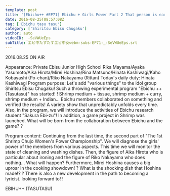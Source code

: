 ```yaml
---
template: post
title: '[Ebichu++ #EP71] Ebichu + Girls Power Part 2 That person is early on the narrow road!?'
date: 2016-08-25T08:57:08Z
tag: ['Ebichu tasu tasu']
category: ['Shiritsu Ebisu Chugaku']
author: auto 
videoID: _-SeVWUeEps
subTitle: エビ中たすたすエビ中女webm-subs-EP71-_-SeVWUeEps.srt
---
```

2016.08.25 ON AIR

Appearance: Private Ebisu Junior High School
Rika Mayama/Ayaka Yasumoto/Aika Hirota/Mirei Hoshina/Rina Matsuno/Hinata Kashiwagi/Kaho Kobayashi (Po-chan)/Riko Nakayama (Rittan)
Today's daily duty: Hinata Kashiwagi
Program purpose: Let's add "various things" to the idol group Shiritsu Ebisu Chugaku! Such a throwing experimental program "Ebichu ++ (Tasutasu)" has started! !
Shrimp medium + tissue, shrimp medium + curry, shrimp medium + Indian... Ebichu members collaborated on something and verified the results!
A variety show that unpredictably unfolds every time.
Also, in the program, we will introduce the activities of Ebichu research student "Sakura Ebi-zu"!
In addition, a game project in Shrimp was launched. What will be born from the collaboration between Ebichu and the game? ?

Program content: Continuing from the last time, the second part of "The 1st Shrimp Chujo Women's Power Championship". We will diagnose the girls' power of the members from various aspects. This time we will monitor the state of cleaning and washing dishes. Then, the figure of Aika Hirota who is particular about ironing and the figure of Riko Nakayama who does nothing... What will happen? Furthermore, Mirei Hoshina causes a big uproar in the cooking showdown! ? What is the shocking dish that Hoshina made!? ? There is also a new development in the path to becoming a lyricist. looking forward to! !

EBIHU++ (TASUTASU)
